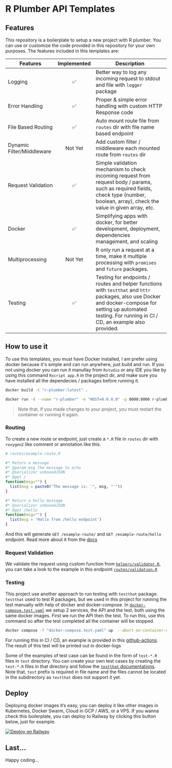 # R Plumber API Templates

## Features

This repository is a boilerplate to setup a new project with R plumber. You can use or customize the code provided in this repository for your own purposes. The features included in this templates are:

| Features                   | Implemented | Description                                                                                                                                                                                                |
| -------------------------- | :---------: | ---------------------------------------------------------------------------------------------------------------------------------------------------------------------------------------------------------- |
| Logging                    |     ✅      | Better way to log any incoming request to stdout and file with `logger` package                                                                                                                            |
| Error Handling             |     ✅      | Proper & simple error handling with custom HTTP Response code                                                                                                                                              |
| File Based Routing         |     ✅      | Auto mount route file from `routes` dir with file name based endpoint                                                                                                                                      |
| Dynamic Filter/Miiddleware |   Not Yet   | Add custom filter / middleware each mounted route from `routes` dir                                                                                                                                        |
| Request Validation         |     ✅      | Simple validation mechanism to check incoming request from request body / params, such as required fields, check type (number, boolean, array), check the value in given array, etc.                       |
| Docker                     |     ✅      | Simplifying apps with docker, for better development, deployment, dependencies management, and scaling                                                                                                     |
| Multiprocessing            |   Not Yet   | R only run a request at a time, make it multiple processing with `promises` and `future` packages.                                                                                                         |
| Testing                    |     ✅      | Testing for endpoints / routes and helper functions with `testthat` and `httr` packages, also use Docker and docker-compose for setting up automated testing. For running in CI / CD, an example also provided. |

## How to use it

To use this templates, you must have Docker installed, I am prefer using docker because it's simple and can run anywhere, just build and run. If you not using docker you can run it manullay from `Rstudio` or any IDE you like by using this command `Rscript app.R` in the project dir, and make sure you have installed all the dependecies / packages before running it.

```bash
docker build -t "r-plumber:latest" .

docker run -d --name "r-plumber" -e "HOST=0.0.0.0" -p 8000:8000 r-plumber:latest
```

> Note that, if you made changes to your project, you must restart the container or running it again.

### Routing

To create a new route or endpoint, just create a `*.R` file in `routes` dir with `roxygen2` like comment or annotation like this.

```r
# routes/example-route.R

#* Return a message
#* @param msg The message to echo
#* @serializer unboxedJSON
#* @get /
function(msg="") {
  list(msg = paste0("The message is: '", msg, "'"))
}

#* Return a hello message
#* @serializer unboxedJSON
#* @get /hello
function(msg="") {
  list(msg = 'Hallo from /hello endpoint')
}
```

And this will generate `GET /example-route/` and `GET /example-route/hello` endpoint. Read more about it from the [docs](https://www.rplumber.io/)

### Request Validation

We validate the request using custom function from [`helpers/validator.R`](./helpers/validator.R), you can take a look to the example in this endpoint [`routes/validation.R`](./routes/validation.R)

### Testing

This project use another approach to run testing with `testthat` package. `testthat` used to test R packages, but we used in this project for running the test manually with help of docker and docker-compose. In [`docker-compose.test.yaml`](./docker-compose.test.yaml) we setup 2 services, the API and the test, both using the same docker images. First we run the API then the test. To run this, use this command so after the test completed all the container will be stopped.

```bash
docker compose -f "docker-compose.test.yaml" up  --abort-on-container-exit --exit-code-from test --attach test
```

For running this in CI / CD, an example is provided in this [github-actions](./.github/workflows/test.yml). The result of this test will be printed out in docker-logs

Some of the examples of test case can be found in the form of `test-*.R` files in `test` directory. You can create your own test cases by creating the `test-*.R` files in that directory and follow the [`testthat` documentations](https://testthat.r-lib.org). Note that, `test` prefix is required in file name and the files cannot be located in the subdirectory as `testthat` does not support it yet.

## Deploy

Deploying docker images it’s easy, you can deploy it like other images in Kubernetes, Docker Swarm, Cloud in GCP / AWS, or a VPS. If you wanna check this boilerplate, you can deploy to Railway by clicking this button below, just for example.

[![Deploy on Railway](https://railway.app/button.svg)](https://railway.app/template/Sjd0PA?referralCode=O5j9Uf)

## Last...

Happy coding...
